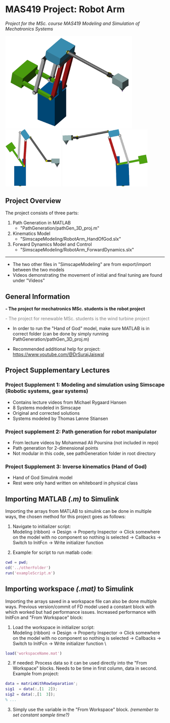# MAS419 Project: Robot Arm

*Project for the MSc. course MAS419 Modeling and Simulation of Mechatronics Systems*

<img src="Figures/frontPage.png" alt="drawing" width="400"/>
<img src="Figures/sideView1.png" alt="drawing" height="180"/>
<img src="Figures/sideView2.png" alt="drawing" height="180"/>


## Project Overview

The project consists of three parts:

1) Path Generation in MATLAB
    - "PathGeneration/pathGen_3D_proj.m"
3) Kinematics Model
    - "SimscapeModeling/RobotArm_HandOfGod.slx"
4) Forward Dynamics Model and Control
    - "SimscapeModeling/RobotArm_ForwardDynamics.slx"
---
- The two other files in "SimscapeModeling" are from export/import between the two models
- Videos demonstrating the movement of initial and final tuning are found under "Videos"

## General Information

**- The project for mechatronics MSc. students is the robot project**

<span style="color:grey"> - The project for renewable MSc. students is the wind turbine project</span>

- In order to run the "Hand of God" model, make sure MATLAB is in correct folder (can be done by simply running PathGeneration/pathGen_3D_proj.m)

- Recommended additional help for project:
https://www.youtube.com/@DrSurajJaiswal

## Project Supplementary Lectures

### Project Supplement 1: Modeling and simulation using Simscape (Robotic systems, gear systems)

- Contains lecture videos from Michael Rygaard Hansen
- 8 Systems modeled in Simscape
- Original and corrected solutions
- Systems modeled by Thomas Lønne Stiansen

### Project supplement 2: Path generation for robot manipulator

- From lecture videos by Mohammad Ali Poursina (not included in repo)
- Path generation for 2-dimensional points
- Not modular in this code, see pathGeneration folder in root directory

### Project Supplement 3: Inverse kinematics (Hand of God)

- Hand of God Simulink model
- Rest were only hand written on whiteboard in physical class

## Importing MATLAB *(.m)* to Simulink

Importing the arrays from MATLAB to simulink can be done in multiple ways, 
the chosen method for this project goes as follows:

1) Navigate to initializer script: \
Modeling (ribbon) $\rightarrow$ Design $\rightarrow$ Property Inspector 
$\rightarrow$ Click somewhere on the model with no component so nothing 
is selected $\rightarrow$ Callbacks $\rightarrow$ Switch to InitFcn 
$\rightarrow$ Write initializer function

2) Example for script to run matlab code:
```matlab
cwd = pwd;
cd('../otherFolder')
run('exampleScript.m')
```

## Importing workspace *(.mat)* to Simulink
Importing the arrays saved in a workspace file can also be done multiple
ways. Previous version/commit of FD model used a constant block with which 
worked but had performance issues. Increased performance with InitFcn and 
"From Workspace" block:

1) Load the workspace in initializer script: \
Modeling (ribbon) $\rightarrow$ Design $\rightarrow$ Property Inspector 
$\rightarrow$ Click somewhere on the model with no component so nothing 
is selected $\rightarrow$ Callbacks $\rightarrow$ Switch to InitFcn 
$\rightarrow$ Write initializer function \
```matlab
load('workspaceName.mat')
```

2) If needed: Process data so it can be used directly into the "From 
Workspace" blocks. Needs to be time in first column, data in second. 
Example from project:
```matlab
data = matrixWithRowSeparation';
sig1  = data(:,[1  2]);
sig2 = data(:,[1  3]);
% ...
```

3) Simply use the variable in the "From Workspace" block. *(remember to 
set constant sample time?)*